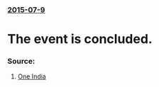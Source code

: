 ### [2015-07-9](/news/2015/07/9/index.md)

#  The event is concluded. 




### Source:

1. [One India](http://www.oneindia.com/feature/in-pics-seventh-brics-summit-ufa-1802316.html)
